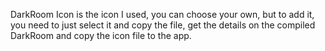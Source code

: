 DarkRoom Icon is the icon I used, you can choose your own, but to add it, you need to just select it and copy the file, get the details on the compiled DarkRoom and copy the icon file to the app. 
